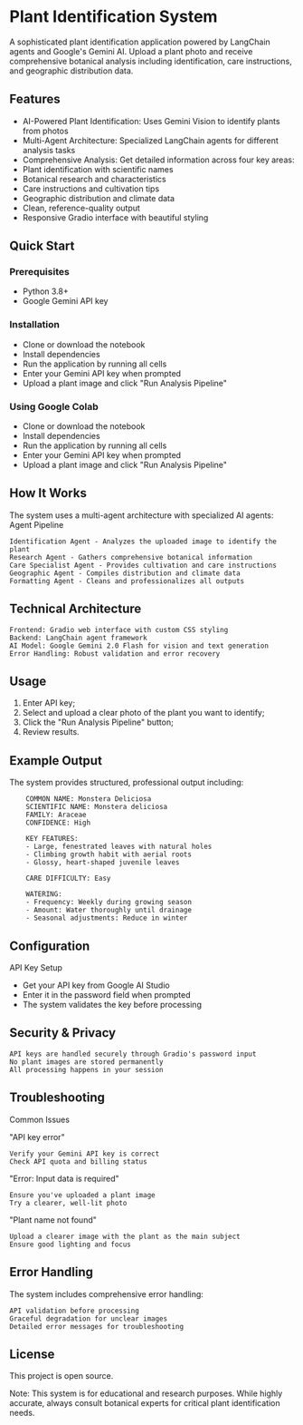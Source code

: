 # Plant Identification System

A sophisticated plant identification application powered by LangChain agents and Google's Gemini AI. Upload a plant photo and receive comprehensive botanical analysis including identification, care instructions, and geographic distribution data.

## Features
- AI-Powered Plant Identification: Uses Gemini Vision to identify plants from photos
- Multi-Agent Architecture: Specialized LangChain agents for different analysis tasks
- Comprehensive Analysis: Get detailed information across four key areas:
- Plant identification with scientific names
- Botanical research and characteristics
- Care instructions and cultivation tips
- Geographic distribution and climate data
- Clean, reference-quality output
- Responsive Gradio interface with beautiful styling

##  Quick Start
### Prerequisites
- Python 3.8+
- Google Gemini API key

### Installation
- Clone or download the notebook
- Install dependencies
- Run the application by running all cells
- Enter your Gemini API key when prompted
- Upload a plant image and click "Run Analysis Pipeline"

### Using Google Colab
- Clone or download the notebook
- Install dependencies
- Run the application by running all cells
- Enter your Gemini API key when prompted
- Upload a plant image and click "Run Analysis Pipeline"

## How It Works
The system uses a multi-agent architecture with specialized AI agents:
Agent Pipeline

    Identification Agent - Analyzes the uploaded image to identify the plant
    Research Agent - Gathers comprehensive botanical information
    Care Specialist Agent - Provides cultivation and care instructions
    Geographic Agent - Compiles distribution and climate data
    Formatting Agent - Cleans and professionalizes all outputs

## Technical Architecture

    Frontend: Gradio web interface with custom CSS styling
    Backend: LangChain agent framework
    AI Model: Google Gemini 2.0 Flash for vision and text generation
    Error Handling: Robust validation and error recovery

## Usage
1) Enter API key;
2) Select and upload a clear photo of the plant you want to identify;
3)  Click the "Run Analysis Pipeline" button;
4) Review results.

## Example Output

The system provides structured, professional output including:

        COMMON NAME: Monstera Deliciosa
        SCIENTIFIC NAME: Monstera deliciosa
        FAMILY: Araceae
        CONFIDENCE: High

        KEY FEATURES:
        - Large, fenestrated leaves with natural holes
        - Climbing growth habit with aerial roots
        - Glossy, heart-shaped juvenile leaves

        CARE DIFFICULTY: Easy

        WATERING:
        - Frequency: Weekly during growing season
        - Amount: Water thoroughly until drainage
        - Seasonal adjustments: Reduce in winter

## Configuration
API Key Setup
- Get your API key from Google AI Studio
- Enter it in the password field when prompted
- The system validates the key before processing

## Security & Privacy

    API keys are handled securely through Gradio's password input
    No plant images are stored permanently
    All processing happens in your session

## Troubleshooting
Common Issues

"API key error"

    Verify your Gemini API key is correct
    Check API quota and billing status

"Error: Input data is required"

    Ensure you've uploaded a plant image
    Try a clearer, well-lit photo

"Plant name not found"

    Upload a clearer image with the plant as the main subject
    Ensure good lighting and focus

## Error Handling

The system includes comprehensive error handling:

    API validation before processing
    Graceful degradation for unclear images
    Detailed error messages for troubleshooting


##  License
This project is open source.


Note: This system is for educational and research purposes. While highly accurate, always consult botanical experts for critical plant identification needs.
